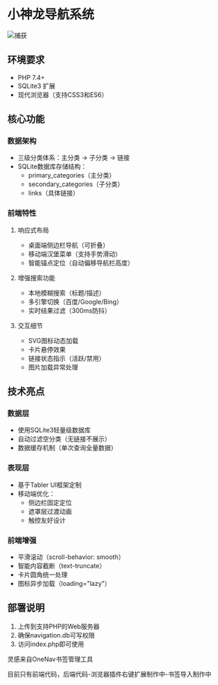 # 小神龙导航系统
![捕获](https://github.com/user-attachments/assets/70fed820-f010-4bc1-ae6a-2d3827282a92)
## 环境要求
- PHP 7.4+ 
- SQLite3 扩展
- 现代浏览器（支持CSS3和ES6）

## 核心功能

### 数据架构
- 三级分类体系：主分类 → 子分类 → 链接
- SQLite数据库存储结构：
  - primary_categories（主分类）
  - secondary_categories（子分类） 
  - links（具体链接）

### 前端特性
1. 响应式布局
   - 桌面端侧边栏导航（可折叠）
   - 移动端汉堡菜单（支持手势滑动）
   - 智能锚点定位（自动偏移导航栏高度）

2. 增强搜索功能
   - 本地模糊搜索（标题/描述）
   - 多引擎切换（百度/Google/Bing）
   - 实时结果过滤（300ms防抖）

3. 交互细节
   - SVG图标动态加载
   - 卡片悬停效果
   - 链接状态指示（活跃/禁用）
   - 图片加载异常处理

## 技术亮点

### 数据层
- 使用SQLite3轻量级数据库
- 自动过滤空分类（无链接不展示）
- 数据缓存机制（单次查询全量数据）

### 表现层
- 基于Tabler UI框架定制
- 移动端优化：
  - 侧边栏固定定位
  - 遮罩层过渡动画
  - 触控友好设计

### 前端增强
- 平滑滚动（scroll-behavior: smooth）
- 智能内容截断（text-truncate）
- 卡片圆角统一处理
- 图标异步加载（loading="lazy"）

## 部署说明
1. 上传到支持PHP的Web服务器
2. 确保navigation.db可写权限
3. 访问index.php即可使用



灵感来自OneNav书签管理工具

目前只有前端代码，后端代码-浏览器插件右键扩展制作中-书签导入制作中
